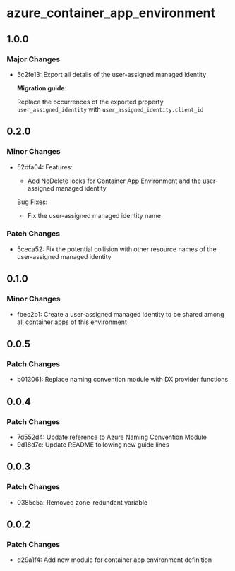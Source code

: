 # azure_container_app_environment

## 1.0.0

### Major Changes

- 5c2fe13: Export all details of the user-assigned managed identity

  **Migration guide**:

  Replace the occurrences of the exported property `user_assigned_identity` with `user_assigned_identity.client_id`

## 0.2.0

### Minor Changes

- 52dfa04: Features:

  - Add NoDelete locks for Container App Environment and the user-assigned managed identity

  Bug Fixes:

  - Fix the user-assigned managed identity name

### Patch Changes

- 5ceca52: Fix the potential collision with other resource names of the user-assigned managed identity

## 0.1.0

### Minor Changes

- fbec2b1: Create a user-assigned managed identity to be shared among all container apps of this environment

## 0.0.5

### Patch Changes

- b013061: Replace naming convention module with DX provider functions

## 0.0.4

### Patch Changes

- 7d552d4: Update reference to Azure Naming Convention Module
- 9d18d7c: Update README following new guide lines

## 0.0.3

### Patch Changes

- 0385c5a: Removed zone_redundant variable

## 0.0.2

### Patch Changes

- d29a1f4: Add new module for container app environment definition
